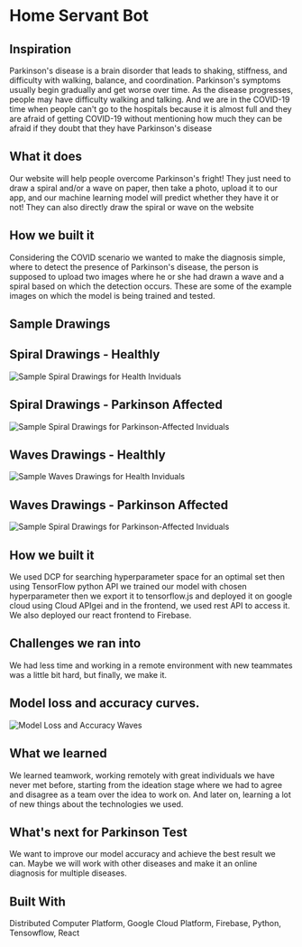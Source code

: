 # Home Servant Bot

## Inspiration

Parkinson's disease is a brain disorder that leads to shaking, stiffness, and difficulty with walking, balance, and coordination. Parkinson's symptoms usually begin gradually and get worse over time. As the disease progresses, people may have difficulty walking and talking. And we are in the COVID-19 time when people can't go to the hospitals because it is almost full and they are afraid of getting COVID-19 without mentioning how much they can be afraid if they doubt that they have Parkinson's disease

## What it does

Our website will help people overcome Parkinson's fright! They just need to draw a spiral and/or a wave on paper, then take a photo, upload it to our app, and our machine learning model will predict whether they have it or not! They can also directly draw the spiral or wave on the website

## How we built it

Considering the COVID scenario we wanted to make the diagnosis simple, where to detect the presence of Parkinson's disease, the person is supposed to upload two images where he or she had drawn a wave and a spiral based on which the detection occurs. These are some of the example images on which the model is being trained and tested.

## Sample Drawings

## Spiral Drawings - Healthly

![Sample Spiral Drawings for Health Inviduals](https://res.cloudinary.com/devpost/image/fetch/s--25ESGrLy--/c_limit,f_auto,fl_lossy,q_auto:eco,w_900/https://user-images.githubusercontent.com/49975886/116790798-e2832900-aad3-11eb-97eb-1ab8e877a148.png)

## Spiral Drawings - Parkinson Affected

![Sample Spiral Drawings for Parkinson-Affected Inviduals](https://res.cloudinary.com/devpost/image/fetch/s--z4ub3uyP--/c_limit,f_auto,fl_lossy,q_auto:eco,w_900/https://user-images.githubusercontent.com/49975886/116790830-15c5b800-aad4-11eb-83d7-2aa801898847.png)

## Waves Drawings - Healthly

![Sample Waves Drawings for Health Inviduals](https://res.cloudinary.com/devpost/image/fetch/s--25ESGrLy--/c_limit,f_auto,fl_lossy,q_auto:eco,w_900/https://user-images.githubusercontent.com/49975886/116790798-e2832900-aad3-11eb-97eb-1ab8e877a148.png)

## Waves Drawings - Parkinson Affected

![Sample Spiral Drawings for Parkinson-Affected Inviduals](https://res.cloudinary.com/devpost/image/fetch/s--z4ub3uyP--/c_limit,f_auto,fl_lossy,q_auto:eco,w_900/https://user-images.githubusercontent.com/49975886/116790830-15c5b800-aad4-11eb-83d7-2aa801898847.png)

## How we built it

We used DCP for searching hyperparameter space for an optimal set then using TensorFlow python API we trained our model with chosen hyperparameter then we export it to tensorflow.js and deployed it on google cloud using Cloud APIgei and in the frontend, we used rest API to access it. We also deployed our react frontend to Firebase.

## Challenges we ran into

We had less time and working in a remote environment with new teammates was a little bit hard, but finally, we make it.

## Model loss and accuracy curves.

![Model Loss and Accuracy Waves](https://res.cloudinary.com/devpost/image/fetch/s--4OMJ60G---/c_limit,f_auto,fl_lossy,q_auto:eco,w_900/https://challengepost-s3-challengepost.netdna-ssl.com/photos/production/software_photos/001/507/711/datas/small.png)

## What we learned

We learned teamwork, working remotely with great individuals we have never met before, starting from the ideation stage where we had to agree and disagree as a team over the idea to work on. And later on, learning a lot of new things about the technologies we used.

## What's next for Parkinson Test

We want to improve our model accuracy and achieve the best result we can. Maybe we will work with other diseases and make it an online diagnosis for multiple diseases.

## Built With

Distributed Computer Platform, Google Cloud Platform, Firebase, Python, Tensowflow, React

